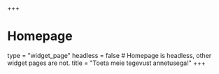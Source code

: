 +++
# Homepage
type = "widget_page"
headless = false  # Homepage is headless, other widget pages are not.
title = "Toeta meie tegevust annetusega!"
+++
